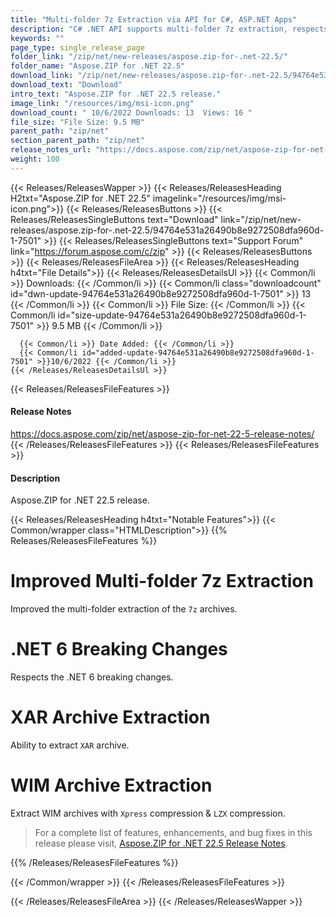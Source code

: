 ```yaml
---
title: "Multi-folder 7z Extraction via API for C#, ASP.NET Apps"
description: "C# .NET API supports multi-folder 7z extraction, respects the .NET 6 breaking changes, extract XAR archive, Extract WIM archive with Xpress & LZX compression."
keywords: ""
page_type: single_release_page
folder_link: "/zip/net/new-releases/aspose.zip-for-.net-22.5/"
folder_name: "Aspose.ZIP for .NET 22.5"
download_link: "/zip/net/new-releases/aspose.zip-for-.net-22.5/94764e531a26490b8e9272508dfa960d-1-7501"
download_text: "Download"
intro_text: "Aspose.ZIP for .NET 22.5 release."
image_link: "/resources/img/msi-icon.png"
download_count: " 10/6/2022 Downloads: 13  Views: 16 "
file_size: "File Size: 9.5 MB"
parent_path: "zip/net"
section_parent_path: "zip/net"
release_notes_url: "https://docs.aspose.com/zip/net/aspose-zip-for-net-22-5-release-notes/"
weight: 100
---
```


{{< Releases/ReleasesWapper >}}
{{< Releases/ReleasesHeading H2txt="Aspose.ZIP for .NET 22.5" imagelink="/resources/img/msi-icon.png">}}
{{< Releases/ReleasesButtons >}}
{{< Releases/ReleasesSingleButtons text="Download" link="/zip/net/new-releases/aspose.zip-for-.net-22.5/94764e531a26490b8e9272508dfa960d-1-7501" >}}
{{< Releases/ReleasesSingleButtons text="Support Forum" link="https://forum.aspose.com/c/zip" >}}
{{< Releases/ReleasesButtons >}}
{{< Releases/ReleasesFileArea >}}
{{< Releases/ReleasesHeading h4txt="File Details">}}
{{< Releases/ReleasesDetailsUl >}}
{{< Common/li >}} Downloads: {{< /Common/li >}}
{{< Common/li class="downloadcount" id="dwn-update-94764e531a26490b8e9272508dfa960d-1-7501" >}} 13 {{< /Common/li >}}
{{< Common/li >}} File Size: {{< /Common/li >}}
{{< Common/li id="size-update-94764e531a26490b8e9272508dfa960d-1-7501" >}} 9.5 MB {{< /Common/li >}}

      {{< Common/li >}} Date Added: {{< /Common/li >}}
      {{< Common/li id="added-update-94764e531a26490b8e9272508dfa960d-1-7501" >}}10/6/2022 {{< /Common/li >}}
    {{< /Releases/ReleasesDetailsUl >}}

{{< Releases/ReleasesFileFeatures >}}
<h4>Release Notes</h4><div><a href='https://docs.aspose.com/zip/net/aspose-zip-for-net-22-5-release-notes/'>https://docs.aspose.com/zip/net/aspose-zip-for-net-22-5-release-notes/</a></div>
{{< /Releases/ReleasesFileFeatures >}}
{{< Releases/ReleasesFileFeatures >}}
<h4>Description</h4><div class="HTMLDescription">Aspose.ZIP for .NET 22.5 release.</div>

{{< Releases/ReleasesHeading h4txt="Notable Features">}}
{{< Common/wrapper class="HTMLDescription">}}
{{% Releases/ReleasesFileFeatures %}}

# Improved Multi-folder 7z Extraction

Improved the multi-folder extraction of the `7z` archives.

# .NET 6 Breaking Changes

Respects the .NET 6 breaking changes.

# XAR Archive Extraction

Ability to extract `XAR` archive.

# WIM Archive Extraction

Extract WIM archives with `Xpress` compression & `LZX` compression.

> For a complete list of features, enhancements, and bug fixes in this release please visit, [Aspose.ZIP for .NET 22.5 Release Notes](https://docs.aspose.com/zip/net/aspose-zip-for-net-22-5-release-notes/).

{{% /Releases/ReleasesFileFeatures %}}

{{< /Common/wrapper >}}
{{< /Releases/ReleasesFileFeatures >}}

{{< /Releases/ReleasesFileArea >}}
{{< /Releases/ReleasesWapper >}}
